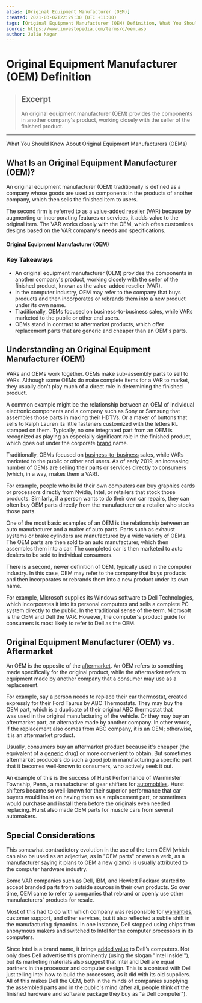 ```yaml
---
alias: [Original Equipment Manufacturer (OEM)]
created: 2021-03-02T22:29:30 (UTC +11:00)
tags: [Original Equipment Manufacturer (OEM) Definition, What You Should Know About Original Equipment Manufacturers (OEMs)]
source: https://www.investopedia.com/terms/o/oem.asp
author: Julia Kagan
---
```


# Original Equipment Manufacturer (OEM) Definition

> ## Excerpt
> An original equipment manufacturer (OEM) provides the components in another company's product, working closely with the seller of the finished product.

---

What You Should Know About Original Equipment Manufacturers (OEMs)
## What Is an Original Equipment Manufacturer (OEM)?

An original equipment manufacturer (OEM) traditionally is defined as a company whose goods are used as components in the products of another company, which then sells the finished item to users.

The second firm is referred to as a [value-added reseller](https://www.investopedia.com/terms/v/value-added-reseller.asp) (VAR) because by augmenting or incorporating features or services, it adds value to the original item. The VAR works closely with the OEM, which often customizes designs based on the VAR company's needs and specifications.

#### Original Equipment Manufacturer (OEM)

### Key Takeaways

-   An original equipment manufacturer (OEM) provides the components in another company's product, working closely with the seller of the finished product, known as the value-added reseller (VAR).
-   In the computer industry, OEM may refer to the company that buys products and then incorporates or rebrands them into a new product under its own name.
-   Traditionally, OEMs focused on business-to-business sales, while VARs marketed to the public or other end users.
-   OEMs stand in contrast to aftermarket products, which offer replacement parts that are generic and cheaper than an OEM's parts.

## Understanding an Original Equipment Manufacturer (OEM)

VARs and OEMs work together. OEMs make sub-assembly parts to sell to VARs. Although some OEMs do make complete items for a VAR to market, they usually don't play much of a direct role in determining the finished product.

A common example might be the relationship between an OEM of individual electronic components and a company such as Sony or Samsung that assembles those parts in making their HDTVs. Or a maker of buttons that sells to Ralph Lauren its little fasteners customized with the letters RL stamped on them. Typically, no one integrated part from an OEM is recognized as playing an especially significant role in the finished product, which goes out under the corporate [brand](https://www.investopedia.com/terms/b/brand.asp) name.

Traditionally, OEMs focused on [business-to-business](https://www.investopedia.com/terms/b/btob.asp) sales, while VARs marketed to the public or other end users. As of early 2019, an increasing number of OEMs are selling their parts or services directly to consumers (which, in a way, makes them a VAR).

For example, people who build their own computers can buy graphics cards or processors directly from Nvidia, Intel, or retailers that stock those products. Similarly, if a person wants to do their own car repairs, they can often buy OEM parts directly from the manufacturer or a retailer who stocks those parts.

One of the most basic examples of an OEM is the relationship between an auto manufacturer and a maker of auto parts. Parts such as exhaust systems or brake cylinders are manufactured by a wide variety of OEMs. The OEM parts are then sold to an auto manufacturer, which then assembles them into a car. The completed car is then marketed to auto dealers to be sold to individual consumers.

There is a second, newer definition of OEM, typically used in the computer industry. In this case, OEM may refer to the company that buys products and then incorporates or rebrands them into a new product under its own name.

For example, Microsoft supplies its Windows software to Dell Technologies, which incorporates it into its personal computers and sells a complete PC system directly to the public. In the traditional sense of the term, Microsoft is the OEM and Dell the VAR. However, the computer's product guide for consumers is most likely to refer to Dell as the OEM.

## Original Equipment Manufacturer (OEM) vs. Aftermarket

An OEM is the opposite of the [aftermarket](https://www.investopedia.com/terms/a/aftermarket-parts.asp). An OEM refers to something made specifically for the original product, while the aftermarket refers to equipment made by another company that a consumer may use as a replacement.

For example, say a person needs to replace their car thermostat, created expressly for their Ford Taurus by ABC Thermostats. They may buy the OEM part, which is a duplicate of their original ABC thermostat that was used in the original manufacturing of the vehicle. Or they may buy an aftermarket part, an alternative made by another company. In other words, if the replacement also comes from ABC company, it is an OEM; otherwise, it is an aftermarket product.

Usually, consumers buy an aftermarket product because it's cheaper (the equivalent of a [generic](https://www.investopedia.com/terms/g/generic-brand.asp) drug) or more convenient to obtain. But sometimes aftermarket producers do such a good job in manufacturing a specific part that it becomes well-known to consumers, who actively seek it out.

An example of this is the success of Hurst Performance of Warminster Township, Penn., a manufacturer of gear shifters for [automobiles](https://www.investopedia.com/articles/pf/12/auto-industry.asp). Hurst shifters became so well-known for their superior performance that car buyers would insist on having them as a replacement part, or sometimes would purchase and install them before the originals even needed replacing. Hurst also made OEM parts for muscle cars from several automakers.

## Special Considerations

This somewhat contradictory evolution in the use of the term OEM (which can also be used as an adjective, as in "OEM parts" or even a verb, as a manufacturer saying it plans to OEM a new gizmo) is usually attributed to the computer hardware industry.

Some VAR companies such as Dell, IBM, and Hewlett Packard started to accept branded parts from outside sources in their own products. So over time, OEM came to refer to companies that rebrand or openly use other manufacturers' products for resale.

Most of this had to do with which company was responsible for [warranties](https://www.investopedia.com/terms/w/warranty.asp), customer support, and other services, but it also reflected a subtle shift in the manufacturing dynamics. In one instance, Dell stopped using chips from anonymous makers and switched to Intel for the computer processors in its computers.

Since Intel is a brand name, it brings [added value](https://www.investopedia.com/terms/v/valueadded.asp) to Dell’s computers. Not only does Dell advertise this prominently (using the slogan "Intel Inside!"), but its marketing materials also suggest that Intel and Dell are equal partners in the processor and computer design. This is a contrast with Dell just telling Intel how to build the processors, as it did with its old suppliers. All of this makes Dell the OEM, both in the minds of companies supplying the assembled parts and in the public's mind (after all, people think of the finished hardware and software package they buy as "a Dell computer").
